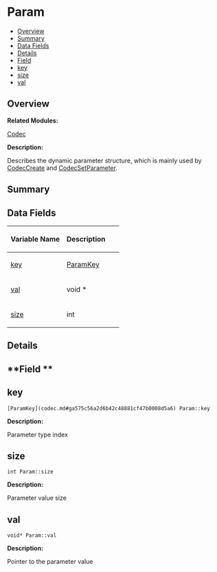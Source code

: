 # Param<a name="EN-US_TOPIC_0000001054718161"></a>

-   [Overview](#section1918344634165635)
-   [Summary](#section1254589222165635)
-   [Data Fields](#pub-attribs)
-   [Details](#section990879802165635)
-   [Field](#section745735996165635)
-   [key](#ace6f19effda894bc68afd60d5425a4a8)
-   [size](#a4f68079ff933352feeef5364436bc402)
-   [val](#a375689df3cbcede96a3fb20ab6e0a086)

## **Overview**<a name="section1918344634165635"></a>

**Related Modules:**

[Codec](codec.md)

**Description:**

Describes the dynamic parameter structure, which is mainly used by  [CodecCreate](codec.md#ga74aa0395a51f004390f7a92fb68faddd)  and  [CodecSetParameter](codec.md#gaa080cf23aa5f77b30f3b90a026d97cc0). 

## **Summary**<a name="section1254589222165635"></a>

## Data Fields<a name="pub-attribs"></a>

<a name="table949182134165635"></a>
<table><thead align="left"><tr id="row1112009114165635"><th class="cellrowborder" valign="top" width="50%" id="mcps1.1.3.1.1"><p id="p1363026838165635"><a name="p1363026838165635"></a><a name="p1363026838165635"></a>Variable Name</p>
</th>
<th class="cellrowborder" valign="top" width="50%" id="mcps1.1.3.1.2"><p id="p1323027780165635"><a name="p1323027780165635"></a><a name="p1323027780165635"></a>Description</p>
</th>
</tr>
</thead>
<tbody><tr id="row581812498165635"><td class="cellrowborder" valign="top" width="50%" headers="mcps1.1.3.1.1 "><p id="p391962496165635"><a name="p391962496165635"></a><a name="p391962496165635"></a><a href="param.md#ace6f19effda894bc68afd60d5425a4a8">key</a></p>
</td>
<td class="cellrowborder" valign="top" width="50%" headers="mcps1.1.3.1.2 "><p id="p563985887165635"><a name="p563985887165635"></a><a name="p563985887165635"></a><a href="codec.md#ga575c56a2d6b42c48881cf47b0008d5a6">ParamKey</a> </p>
</td>
</tr>
<tr id="row1486768283165635"><td class="cellrowborder" valign="top" width="50%" headers="mcps1.1.3.1.1 "><p id="p553797008165635"><a name="p553797008165635"></a><a name="p553797008165635"></a><a href="param.md#a375689df3cbcede96a3fb20ab6e0a086">val</a></p>
</td>
<td class="cellrowborder" valign="top" width="50%" headers="mcps1.1.3.1.2 "><p id="p1768374466165635"><a name="p1768374466165635"></a><a name="p1768374466165635"></a>void * </p>
</td>
</tr>
<tr id="row1104252123165635"><td class="cellrowborder" valign="top" width="50%" headers="mcps1.1.3.1.1 "><p id="p495988895165635"><a name="p495988895165635"></a><a name="p495988895165635"></a><a href="param.md#a4f68079ff933352feeef5364436bc402">size</a></p>
</td>
<td class="cellrowborder" valign="top" width="50%" headers="mcps1.1.3.1.2 "><p id="p568194776165635"><a name="p568194776165635"></a><a name="p568194776165635"></a>int </p>
</td>
</tr>
</tbody>
</table>

## **Details**<a name="section990879802165635"></a>

## **Field **<a name="section745735996165635"></a>

## key<a name="ace6f19effda894bc68afd60d5425a4a8"></a>

```
[ParamKey](codec.md#ga575c56a2d6b42c48881cf47b0008d5a6) Param::key
```

 **Description:**

Parameter type index 

## size<a name="a4f68079ff933352feeef5364436bc402"></a>

```
int Param::size
```

 **Description:**

Parameter value size 

## val<a name="a375689df3cbcede96a3fb20ab6e0a086"></a>

```
void* Param::val
```

 **Description:**

Pointer to the parameter value 

